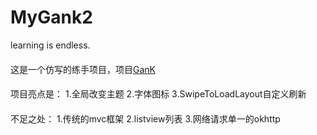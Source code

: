 # MyGank2
 learning is endless. 
####
这是一个仿写的练手项目，项目[GanK](https://github.com/dongjunkun/GanK)
####
项目亮点是：
1.全局改变主题
2.字体图标
3.SwipeToLoadLayout自定义刷新
####
不足之处：
1.传统的mvc框架
2.listview列表
3.网络请求单一的okhttp
